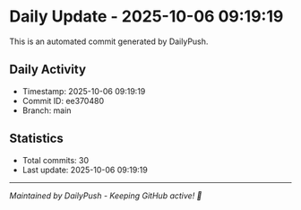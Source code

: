 # Daily Update - 2025-10-06 09:19:19

This is an automated commit generated by DailyPush.

## Daily Activity
- Timestamp: 2025-10-06 09:19:19
- Commit ID: ee370480
- Branch: main

## Statistics
- Total commits: 30
- Last update: 2025-10-06 09:19:19

---
*Maintained by DailyPush - Keeping GitHub active! 🚀*
